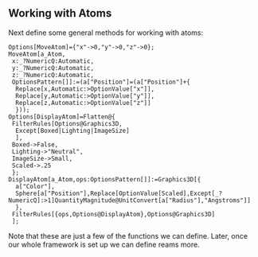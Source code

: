 <a id="working-with-atoms" style="width:0;height:0;margin:0;padding:0;">&zwnj;</a>

## Working with Atoms

Next define some general methods for working with atoms:

	Options[MoveAtom]={"x"->0,"y"->0,"z"->0};
	MoveAtom[a_Atom,
	 x:_?NumericQ:Automatic,
	 y:_?NumericQ:Automatic,
	 z:_?NumericQ:Automatic,
	 OptionsPattern[]]:=(a["Position"]=(a["Position"]+{
	  Replace[x,Automatic:>OptionValue["x"]],
	  Replace[y,Automatic:>OptionValue["y"]],
	  Replace[z,Automatic:>OptionValue["z"]]
	  }));
	Options[DisplayAtom]=Flatten@{
	 FilterRules[Options@Graphics3D,
	  Except[Boxed|Lighting|ImageSize]
	  ],
	 Boxed->False,
	 Lighting->"Neutral",
	 ImageSize->Small,
	 Scaled->.25
	 };
	DisplayAtom[a_Atom,ops:OptionsPattern[]]:=Graphics3D[{
	  a["Color"],
	  Sphere[a["Position"],Replace[OptionValue[Scaled],Except[_?NumericQ]:>1]QuantityMagnitude@UnitConvert[a["Radius"],"Angstroms"]]
	  },
	 FilterRules[{ops,Options@DisplayAtom},Options@Graphics3D]
	 ];

Note that these are just a few of the functions we can define. Later, once our whole framework is set up we can define reams more.
